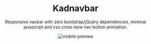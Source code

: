 <div align="center">

# Kadnavbar

Responsive navbar with zero bootstrap/jQuery dependencies, minimal javascript and css cross-bow nav button animation.

![mobile preview](https://ansalog.com/wp-content/uploads/2020/04/captured.gif)

</div>
